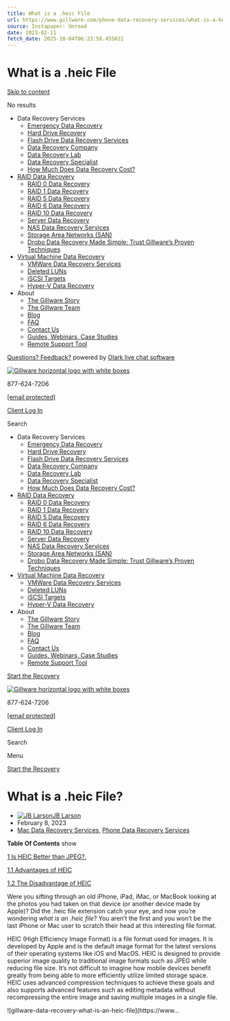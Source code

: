 ```yaml
---
title: What is a .heic File
url: https://www.gillware.com/phone-data-recovery-services/what-is-a-heic-file/
source: Instapaper: Unread
date: 2023-02-11
fetch_date: 2025-10-04T06:23:58.455022
---
```


# What is a .heic File

[Skip to content](#main)

No results

* Data Recovery Services
  + [Emergency Data Recovery](https://www.gillware.com/data-recovery-services/emergency-data-recovery/)
  + [Hard Drive Recovery](https://www.gillware.com/hard-drive-data-recovery/)
  + [Flash Drive Data Recovery Services](https://www.gillware.com/flash-drive-data-recovery/)
  + [Data Recovery Company](https://www.gillware.com/data-recovery-company/)
  + [Data Recovery Lab](https://www.gillware.com/data-recovery-lab/)
  + [Data Recovery Specialist](https://www.gillware.com/data-recovery-company/data-recovery-specialist/)
  + [How Much Does Data Recovery Cost?](https://www.gillware.com/data-recovery-services/how-much-does-data-recovery-cost/)
* [RAID Data Recovery](https://www.gillware.com/raid-data-recovery/)
  + [RAID 0 Data Recovery](https://www.gillware.com/raid-data-recovery/raid-0-data-recovery/)
  + [RAID 1 Data Recovery](https://www.gillware.com/raid-data-recovery/raid-1-data-recovery/)
  + [RAID 5 Data Recovery](https://www.gillware.com/raid-data-recovery/raid-5-data-recovery/)
  + [RAID 6 Data Recovery](https://www.gillware.com/raid-data-recovery/raid-6-data-recovery/)
  + [RAID 10 Data Recovery](https://www.gillware.com/raid-data-recovery/raid-10-data-recovery/)
  + [Server Data Recovery](https://www.gillware.com/server-data-recovery/)
  + [NAS Data Recovery Services](https://www.gillware.com/raid-data-recovery/nas-data-recovery-services/)
  + [Storage Area Networks (SAN)](https://www.gillware.com/raid-data-recovery/san-data-recovery/)
  + [Drobo Data Recovery Made Simple: Trust Gillware’s Proven Techniques](https://www.gillware.com/raid-data-recovery/drobo-data-recovery/)
* [Virtual Machine Data Recovery](https://www.gillware.com/raid-data-recovery/virtual-machine/)
  + [VMWare Data Recovery Services](https://www.gillware.com/raid-data-recovery/vmware-data-recovery/)
  + [Deleted LUNs](https://www.gillware.com/raid-data-recovery/synology-data-recovery-deleted-luns/)
  + [iSCSI Targets](https://www.gillware.com/raid-data-recovery/iscsi-targets/)
  + [Hyper-V Data Recovery](https://www.gillware.com/raid-data-recovery/hyper-v-data-recovery/)
* About
  + [The Gillware Story](https://www.gillware.com/data-recovery-company/our-story/)
  + [The Gillware Team](https://www.gillware.com/data-recovery-company/our-staff/)
  + [Blog](https://www.gillware.com/blog/)
  + [FAQ](https://www.gillware.com/resources/data-recovery-faq/)
  + [Contact Us](https://www.gillware.com/data-recovery-contact/)
  + [Guides, Webinars, Case Studies](https://www.gillware.com/resources/)
  + [Remote Support Tool](https://sos.splashtop.com)

[Questions? Feedback?](https://www.olark.com/site/9894-307-10-6554/contact "Contact us") powered by [Olark live chat software](http://www.olark.com?welcome "Olark live chat software")

[![Gillware horizontal logo with white boxes](https://www.gillware.com/wp-content/uploads/2018/12/Logo_Horizontal_White_500pxwide.png)](https://www.gillware.com/)

877-624-7206

[[email protected]](/cdn-cgi/l/email-protection#7c1b1510100b1d0e193c1b1510100b1d0e19521f1311)

[Client Log In](https://case.gillware.com/)

Search

* Data Recovery Services
  + [Emergency Data Recovery](https://www.gillware.com/data-recovery-services/emergency-data-recovery/)
  + [Hard Drive Recovery](https://www.gillware.com/hard-drive-data-recovery/)
  + [Flash Drive Data Recovery Services](https://www.gillware.com/flash-drive-data-recovery/)
  + [Data Recovery Company](https://www.gillware.com/data-recovery-company/)
  + [Data Recovery Lab](https://www.gillware.com/data-recovery-lab/)
  + [Data Recovery Specialist](https://www.gillware.com/data-recovery-company/data-recovery-specialist/)
  + [How Much Does Data Recovery Cost?](https://www.gillware.com/data-recovery-services/how-much-does-data-recovery-cost/)
* [RAID Data Recovery](https://www.gillware.com/raid-data-recovery/)
  + [RAID 0 Data Recovery](https://www.gillware.com/raid-data-recovery/raid-0-data-recovery/)
  + [RAID 1 Data Recovery](https://www.gillware.com/raid-data-recovery/raid-1-data-recovery/)
  + [RAID 5 Data Recovery](https://www.gillware.com/raid-data-recovery/raid-5-data-recovery/)
  + [RAID 6 Data Recovery](https://www.gillware.com/raid-data-recovery/raid-6-data-recovery/)
  + [RAID 10 Data Recovery](https://www.gillware.com/raid-data-recovery/raid-10-data-recovery/)
  + [Server Data Recovery](https://www.gillware.com/server-data-recovery/)
  + [NAS Data Recovery Services](https://www.gillware.com/raid-data-recovery/nas-data-recovery-services/)
  + [Storage Area Networks (SAN)](https://www.gillware.com/raid-data-recovery/san-data-recovery/)
  + [Drobo Data Recovery Made Simple: Trust Gillware’s Proven Techniques](https://www.gillware.com/raid-data-recovery/drobo-data-recovery/)
* [Virtual Machine Data Recovery](https://www.gillware.com/raid-data-recovery/virtual-machine/)
  + [VMWare Data Recovery Services](https://www.gillware.com/raid-data-recovery/vmware-data-recovery/)
  + [Deleted LUNs](https://www.gillware.com/raid-data-recovery/synology-data-recovery-deleted-luns/)
  + [iSCSI Targets](https://www.gillware.com/raid-data-recovery/iscsi-targets/)
  + [Hyper-V Data Recovery](https://www.gillware.com/raid-data-recovery/hyper-v-data-recovery/)
* About
  + [The Gillware Story](https://www.gillware.com/data-recovery-company/our-story/)
  + [The Gillware Team](https://www.gillware.com/data-recovery-company/our-staff/)
  + [Blog](https://www.gillware.com/blog/)
  + [FAQ](https://www.gillware.com/resources/data-recovery-faq/)
  + [Contact Us](https://www.gillware.com/data-recovery-contact/)
  + [Guides, Webinars, Case Studies](https://www.gillware.com/resources/)
  + [Remote Support Tool](https://sos.splashtop.com)

[Start the Recovery](https://www.gillware.com/submit-a-case/?leadpage=HeaderCaseButton-Www.gillware.com)

[![Gillware horizontal logo with white boxes](https://www.gillware.com/wp-content/uploads/2018/12/Logo_Horizontal_White_500pxwide.png)](https://www.gillware.com/)

877-624-7206

[[email protected]](/cdn-cgi/l/email-protection#32555b5e5e4553405772555b5e5e455340571c515d5f)

[Client Log In](https://case.gillware.com/)

Search

Menu

[Start the Recovery](https://www.gillware.com/submit-a-case/?leadpage=HeaderCaseButton-Www.gillware.com)

# What is a .heic File?

* [![JB Larson](https://secure.gravatar.com/avatar/8e872ed9b78a8d26e8f62f5d5ebc3089?s=50&d=mm&r=g)](https://www.gillware.com/author/jblarson/)[JB Larson](https://www.gillware.com/author/jblarson/ "Posts by JB Larson")
* February 8, 2023
* [Mac Data Recovery Services](https://www.gillware.com/category/mac-data-recovery-services/), [Phone Data Recovery Services](https://www.gillware.com/category/phone-data-recovery-services/)

**Table Of Contents**
show

[1
Is HEIC Better than JPEG?.](#Is_HEIC_Better_than_JPEG)

[1.1
Advantages of HEIC](#Advantages_of_HEIC)

[1.2
The Disadvantage of HEIC](#The_Disadvantage_of_HEIC)

Were you sifting through an old iPhone, iPad, iMac, or MacBook looking at the photos you had taken on that device (or another device made by Apple)? Did the .heic file extension catch your eye, and now you’re wondering *what is an .heic file*? You aren’t the first and you won’t be the last iPhone or Mac user to scratch their head at this interesting file format.

HEIC (High Efficiency Image Format) is a file format used for images. It is developed by Apple and is the default image format for the latest versions of their operating systems like iOS and MacOS. HEIC is designed to provide superior image quality to traditional image formats such as JPEG while reducing file size. It’s not difficult to imagine how mobile devices benefit greatly from being able to more efficiently utilize limited storage space. HEIC uses advanced compression techniques to achieve these goals and also supports advanced features such as editing metadata without recompressing the entire image and saving multiple images in a single file.

![gillware-data-recovery-what-is-an-heic-file](https://www...